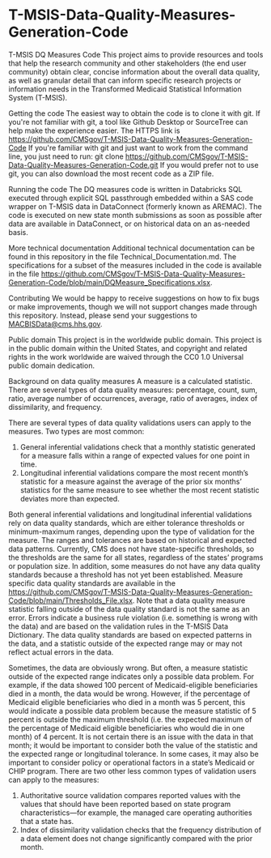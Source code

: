 # T-MSIS-Data-Quality-Measures-Generation-Code

T-MSIS DQ Measures Code
This project aims to provide resources and tools that help the research community and other stakeholders (the end user community) obtain clear, concise information about the overall data quality, as well as granular detail that can inform specific research projects or information needs in the Transformed Medicaid Statistical Information System (T-MSIS).

Getting the code
The easiest way to obtain the code is to clone it with git. If you're not familiar with git, a tool like Github Desktop or SourceTree can help make the experience easier. The HTTPS link is https://github.com/CMSgov/T-MSIS-Data-Quality-Measures-Generation-Code
If you're familiar with git and just want to work from the command line, you just need to run:
git clone https://github.com/CMSgov/T-MSIS-Data-Quality-Measures-Generation-Code.git
If you would prefer not to use git, you can also download the most recent code as a ZIP file.

Running the code
The DQ measures code is written in Databricks SQL executed through explicit SQL passthrough embedded within a SAS code wrapper on T-MSIS data in DataConnect (formerly known as AREMAC).
The code is executed on new state month submissions as soon as possible after data are available in DataConnect, or on historical data on an as-needed basis. 

More technical documentation 
Additional technical documentation can be found in this repository in the file Technical_Documentation.md.
The specifications for a subset of the measures included in the code is available in the file https://github.com/CMSgov/T-MSIS-Data-Quality-Measures-Generation-Code/blob/main/DQMeasure_Specifications.xlsx.

Contributing
We would be happy to receive suggestions on how to fix bugs or make improvements, though we will not support changes made through this repository. Instead, please send your suggestions to MACBISData@cms.hhs.gov.

Public domain
This project is in the worldwide public domain.
This project is in the public domain within the United States, and copyright and related rights in the work worldwide are waived through the CC0 1.0 Universal public domain dedication.

Background on data quality measures
A measure is a calculated statistic. There are several types of data quality measures: percentage, count, sum, ratio, average number of occurrences, average, ratio of averages, index of dissimilarity, and frequency.

There are several types of data quality validations users can apply to the measures. Two types are most common: 
1.	General inferential validations check that a monthly statistic generated for a measure falls within a range of expected values for one point in time. 
2.	Longitudinal inferential validations compare the most recent month’s statistic for a measure against the average of the prior six months’ statistics for the same measure to see whether the most recent statistic deviates more than expected. 

Both general inferential validations and longitudinal inferential validations rely on data quality standards, which are either tolerance thresholds or minimum-maximum ranges, depending upon the type of validation for the measure. The ranges and tolerances are based on historical and expected data patterns. Currently, CMS does not have state-specific thresholds, so the thresholds are the same for all states, regardless of the states’ programs or population size. In addition, some measures do not have any data quality standards because a threshold has not yet been established. Measure specific data quality standards are available in the https://github.com/CMSgov/T-MSIS-Data-Quality-Measures-Generation-Code/blob/main/Thresholds_File.xlsx.
Note that a data quality measure statistic falling outside of the data quality standard is not the same as an error. Errors indicate a business rule violation (i.e. something is wrong with the data) and are based on the validation rules in the T-MSIS Data Dictionary. The data quality standards are based on expected patterns in the data, and a statistic outside of the expected range may or may not reflect actual errors in the data.

Sometimes, the data are obviously wrong. But often, a measure statistic outside of the expected range indicates only a possible data problem. For example, if the data showed 100 percent of Medicaid-eligible beneficiaries died in a month, the data would be wrong. However, if the percentage of Medicaid eligible beneficiaries who died in a month was 5 percent, this would indicate a possible data problem because the measure statistic of 5 percent is outside the maximum threshold (i.e. the expected maximum of the percentage of Medicaid eligible beneficiaries who would die in one month) of 4 percent. It is not certain  there is an issue with the data in that month; it would be important to consider both the value of the statistic and the expected range or longitudinal tolerance. In some cases, it may also be important to consider policy or operational factors in a state’s Medicaid or CHIP program.
There are two other less common types of validation users can apply to the measures:
1.	Authoritative source validation compares reported values with the values that should have been reported based on state program characteristics—for example, the managed care operating authorities that a state has. 
2.	Index of dissimilarity validation checks that the frequency distribution of a data element does not change significantly compared with the prior month. 
